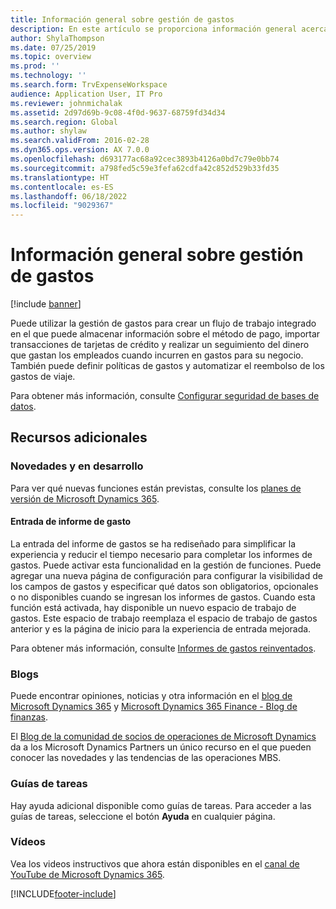 ```yaml
---
title: Información general sobre gestión de gastos
description: En este artículo se proporciona información general acerca de la Gestión de gastos, además de vínculos a recursos adicionales. Puede utilizar la gestión de gastos para crear un flujo de trabajo integrado en el que puede almacenar información sobre el método de pago, importar transacciones de tarjetas de crédito y realizar un seguimiento del dinero que gastan los empleados cuando incurren en gastos para su negocio.
author: ShylaThompson
ms.date: 07/25/2019
ms.topic: overview
ms.prod: ''
ms.technology: ''
ms.search.form: TrvExpenseWorkspace
audience: Application User, IT Pro
ms.reviewer: johnmichalak
ms.assetid: 2d97d69b-9c08-4f0d-9637-68759fd34d34
ms.search.region: Global
ms.author: shylaw
ms.search.validFrom: 2016-02-28
ms.dyn365.ops.version: AX 7.0.0
ms.openlocfilehash: d693177ac68a92cec3893b4126a0bd7c79e0bb74
ms.sourcegitcommit: a798fed5c59e3fefa62cdfa42c852d529b33fd35
ms.translationtype: HT
ms.contentlocale: es-ES
ms.lasthandoff: 06/18/2022
ms.locfileid: "9029367"
---
```

# <a name="expense-management-overview"></a>Información general sobre gestión de gastos

[!include [banner](../includes/banner.md)]

Puede utilizar la gestión de gastos para crear un flujo de trabajo integrado en el que puede almacenar información sobre el método de pago, importar transacciones de tarjetas de crédito y realizar un seguimiento del dinero que gastan los empleados cuando incurren en gastos para su negocio. También puede definir políticas de gastos y automatizar el reembolso de los gastos de viaje.

Para obtener más información, consulte [Configurar seguridad de bases de datos](plan-expense-management.md).

## <a name="additional-resources"></a>Recursos adicionales

### <a name="whats-new-and-in-development"></a>Novedades y en desarrollo

Para ver qué nuevas funciones están previstas, consulte los [planes de versión de Microsoft Dynamics 365](/dynamics365/release-plans/).

#### <a name="expense-report-entry"></a>Entrada de informe de gasto

La entrada del informe de gastos se ha rediseñado para simplificar la experiencia y reducir el tiempo necesario para completar los informes de gastos. Puede activar esta funcionalidad en la gestión de funciones. Puede agregar una nueva página de configuración para configurar la visibilidad de los campos de gastos y especificar qué datos son obligatorios, opcionales o no disponibles cuando se ingresan los informes de gastos. Cuando esta función está activada, hay disponible un nuevo espacio de trabajo de gastos. Este espacio de trabajo reemplaza el espacio de trabajo de gastos anterior y es la página de inicio para la experiencia de entrada mejorada.

Para obtener más información, consulte [Informes de gastos reinventados](ExpenseWorkspaceNew.md).

### <a name="blogs"></a>Blogs

Puede encontrar opiniones, noticias y otra información en el [blog de Microsoft Dynamics 365](https://community.dynamics.com/b/msftdynamicsblog?c=Enterprise) y [Microsoft Dynamics 365 Finance - Blog de finanzas](https://community.dynamics.com/365/financeandoperations/b/financials).

El [Blog de la comunidad de socios de operaciones de Microsoft Dynamics](https://community.dynamics.com/partner/b/operationspartnercommunityblog) da a los Microsoft Dynamics Partners un único recurso en el que pueden conocer las novedades y las tendencias de las operaciones MBS.

### <a name="task-guides"></a>Guías de tareas

Hay ayuda adicional disponible como guías de tareas. Para acceder a las guías de tareas, seleccione el botón **Ayuda** en cualquier página.

### <a name="videos"></a>Vídeos

Vea los videos instructivos que ahora están disponibles en el [canal de YouTube de Microsoft Dynamics 365](https://www.youtube.com/channel/UCJGCg4rB3QSs8y_1FquelBQ).


[!INCLUDE[footer-include](../includes/footer-banner.md)]